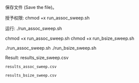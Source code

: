 保存文件 (Save the file)。

授予权限: chmod +x run_assoc_sweep.sh

运行: ./run_assoc_sweep.sh

chmod +x run_assoc_sweep.sh
chmod +x run_bsize_sweep.sh

./run_assoc_sweep.sh
./run_bsize_sweep.sh



Result:
    results_size_sweep.csv

    results_assoc_sweep.csv

    results_bsize_sweep.csv